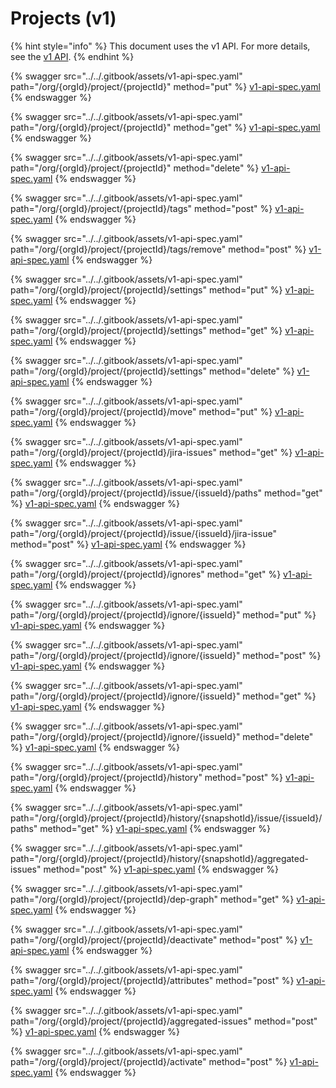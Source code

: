 # Projects (v1)

{% hint style="info" %}
This document uses the v1 API. For more details, see the [v1 API](../v1-api-overview/).
{% endhint %}

{% swagger src="../../.gitbook/assets/v1-api-spec.yaml" path="/org/{orgId}/project/{projectId}" method="put" %}
[v1-api-spec.yaml](../../.gitbook/assets/v1-api-spec.yaml)
{% endswagger %}

{% swagger src="../../.gitbook/assets/v1-api-spec.yaml" path="/org/{orgId}/project/{projectId}" method="get" %}
[v1-api-spec.yaml](../../.gitbook/assets/v1-api-spec.yaml)
{% endswagger %}

{% swagger src="../../.gitbook/assets/v1-api-spec.yaml" path="/org/{orgId}/project/{projectId}" method="delete" %}
[v1-api-spec.yaml](../../.gitbook/assets/v1-api-spec.yaml)
{% endswagger %}

{% swagger src="../../.gitbook/assets/v1-api-spec.yaml" path="/org/{orgId}/project/{projectId}/tags" method="post" %}
[v1-api-spec.yaml](../../.gitbook/assets/v1-api-spec.yaml)
{% endswagger %}

{% swagger src="../../.gitbook/assets/v1-api-spec.yaml" path="/org/{orgId}/project/{projectId}/tags/remove" method="post" %}
[v1-api-spec.yaml](../../.gitbook/assets/v1-api-spec.yaml)
{% endswagger %}

{% swagger src="../../.gitbook/assets/v1-api-spec.yaml" path="/org/{orgId}/project/{projectId}/settings" method="put" %}
[v1-api-spec.yaml](../../.gitbook/assets/v1-api-spec.yaml)
{% endswagger %}

{% swagger src="../../.gitbook/assets/v1-api-spec.yaml" path="/org/{orgId}/project/{projectId}/settings" method="get" %}
[v1-api-spec.yaml](../../.gitbook/assets/v1-api-spec.yaml)
{% endswagger %}

{% swagger src="../../.gitbook/assets/v1-api-spec.yaml" path="/org/{orgId}/project/{projectId}/settings" method="delete" %}
[v1-api-spec.yaml](../../.gitbook/assets/v1-api-spec.yaml)
{% endswagger %}

{% swagger src="../../.gitbook/assets/v1-api-spec.yaml" path="/org/{orgId}/project/{projectId}/move" method="put" %}
[v1-api-spec.yaml](../../.gitbook/assets/v1-api-spec.yaml)
{% endswagger %}

{% swagger src="../../.gitbook/assets/v1-api-spec.yaml" path="/org/{orgId}/project/{projectId}/jira-issues" method="get" %}
[v1-api-spec.yaml](../../.gitbook/assets/v1-api-spec.yaml)
{% endswagger %}

{% swagger src="../../.gitbook/assets/v1-api-spec.yaml" path="/org/{orgId}/project/{projectId}/issue/{issueId}/paths" method="get" %}
[v1-api-spec.yaml](../../.gitbook/assets/v1-api-spec.yaml)
{% endswagger %}

{% swagger src="../../.gitbook/assets/v1-api-spec.yaml" path="/org/{orgId}/project/{projectId}/issue/{issueId}/jira-issue" method="post" %}
[v1-api-spec.yaml](../../.gitbook/assets/v1-api-spec.yaml)
{% endswagger %}

{% swagger src="../../.gitbook/assets/v1-api-spec.yaml" path="/org/{orgId}/project/{projectId}/ignores" method="get" %}
[v1-api-spec.yaml](../../.gitbook/assets/v1-api-spec.yaml)
{% endswagger %}

{% swagger src="../../.gitbook/assets/v1-api-spec.yaml" path="/org/{orgId}/project/{projectId}/ignore/{issueId}" method="put" %}
[v1-api-spec.yaml](../../.gitbook/assets/v1-api-spec.yaml)
{% endswagger %}

{% swagger src="../../.gitbook/assets/v1-api-spec.yaml" path="/org/{orgId}/project/{projectId}/ignore/{issueId}" method="post" %}
[v1-api-spec.yaml](../../.gitbook/assets/v1-api-spec.yaml)
{% endswagger %}

{% swagger src="../../.gitbook/assets/v1-api-spec.yaml" path="/org/{orgId}/project/{projectId}/ignore/{issueId}" method="get" %}
[v1-api-spec.yaml](../../.gitbook/assets/v1-api-spec.yaml)
{% endswagger %}

{% swagger src="../../.gitbook/assets/v1-api-spec.yaml" path="/org/{orgId}/project/{projectId}/ignore/{issueId}" method="delete" %}
[v1-api-spec.yaml](../../.gitbook/assets/v1-api-spec.yaml)
{% endswagger %}

{% swagger src="../../.gitbook/assets/v1-api-spec.yaml" path="/org/{orgId}/project/{projectId}/history" method="post" %}
[v1-api-spec.yaml](../../.gitbook/assets/v1-api-spec.yaml)
{% endswagger %}

{% swagger src="../../.gitbook/assets/v1-api-spec.yaml" path="/org/{orgId}/project/{projectId}/history/{snapshotId}/issue/{issueId}/paths" method="get" %}
[v1-api-spec.yaml](../../.gitbook/assets/v1-api-spec.yaml)
{% endswagger %}

{% swagger src="../../.gitbook/assets/v1-api-spec.yaml" path="/org/{orgId}/project/{projectId}/history/{snapshotId}/aggregated-issues" method="post" %}
[v1-api-spec.yaml](../../.gitbook/assets/v1-api-spec.yaml)
{% endswagger %}

{% swagger src="../../.gitbook/assets/v1-api-spec.yaml" path="/org/{orgId}/project/{projectId}/dep-graph" method="get" %}
[v1-api-spec.yaml](../../.gitbook/assets/v1-api-spec.yaml)
{% endswagger %}

{% swagger src="../../.gitbook/assets/v1-api-spec.yaml" path="/org/{orgId}/project/{projectId}/deactivate" method="post" %}
[v1-api-spec.yaml](../../.gitbook/assets/v1-api-spec.yaml)
{% endswagger %}

{% swagger src="../../.gitbook/assets/v1-api-spec.yaml" path="/org/{orgId}/project/{projectId}/attributes" method="post" %}
[v1-api-spec.yaml](../../.gitbook/assets/v1-api-spec.yaml)
{% endswagger %}

{% swagger src="../../.gitbook/assets/v1-api-spec.yaml" path="/org/{orgId}/project/{projectId}/aggregated-issues" method="post" %}
[v1-api-spec.yaml](../../.gitbook/assets/v1-api-spec.yaml)
{% endswagger %}

{% swagger src="../../.gitbook/assets/v1-api-spec.yaml" path="/org/{orgId}/project/{projectId}/activate" method="post" %}
[v1-api-spec.yaml](../../.gitbook/assets/v1-api-spec.yaml)
{% endswagger %}
